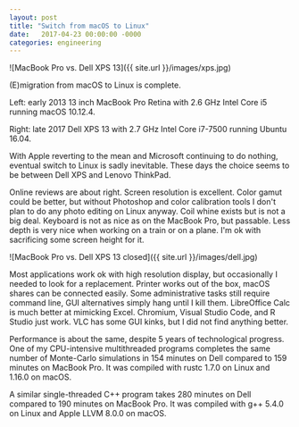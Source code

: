 ```yaml
---
layout: post
title: "Switch from macOS to Linux"
date:   2017-04-23 00:00:00 -0000
categories: engineering
---
```


![MacBook Pro vs. Dell XPS 13]({{ site.url }}/images/xps.jpg)

(E)migration from macOS to Linux is complete.

Left: early 2013 13 inch MacBook Pro Retina with 2.6 GHz Intel Core i5 running macOS 10.12.4.

Right: late 2017 Dell XPS 13 with 2.7 GHz Intel Core i7-7500 running Ubuntu 16.04.

<!--more-->

With Apple reverting to the mean and Microsoft continuing to do nothing, eventual switch to Linux is sadly inevitable. These days the choice seems to be between Dell XPS and Lenovo ThinkPad.

Online reviews are about right. Screen resolution is excellent. Color gamut could be better, but without Photoshop and color calibration tools I don't plan to do any photo editing on Linux anyway. Coil whine exists but is not a big deal. Keyboard is not as nice as on the MacBook Pro, but passable. Less depth is very nice when working on a train or on a plane. I'm ok with sacrificing some screen height for it.

![MacBook Pro vs. Dell XPS 13 closed]({{ site.url }}/images/dell.jpg)

Most applications work ok with high resolution display, but occasionally I needed to look for a replacement. Printer works out of the box, macOS shares can be connected easily. Some administrative tasks still require command line, GUI alternatives simply hang until I kill them. LibreOffice Calc is much better at mimicking Excel. Chromium, Visual Studio Code, and R Studio just work. VLC has some GUI kinks, but I did not find anything better.

Performance is about the same, despite 5 years of technological progress. One of my CPU-intensive multithreaded programs  completes the same number of Monte-Carlo simulations in 154 minutes on Dell compared to 159 minutes on MacBook Pro. It was compiled with rustc 1.7.0 on Linux and 1.16.0 on macOS.

A similar single-threaded C++ program takes 280 minutes on Dell compared to 190 minutes on MacBook Pro. It was compiled with g++ 5.4.0 on Linux and Apple LLVM 8.0.0 on macOS.


